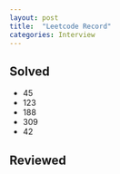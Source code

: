 ```yaml
---
layout: post
title:  "Leetcode Record"
categories: Interview
---
```

## Solved
* 45
* 123
* 188
* 309
* 42
## Reviewed



